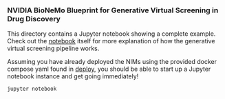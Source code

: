 ### NVIDIA BioNeMo Blueprint for Generative Virtual Screening in Drug Discovery

This directory contains a Jupyter notebook showing a complete example. Check out the
[notebook](./generative-virtual-screening.ipynb) itself for more explanation of
how the generative virtual screening pipeline works.

Assuming you have already deployed the NIMs using the provided docker compose yaml 
found in [deploy](../deploy), you should be able to start up a Jupyter notebook 
instance and get going immediately!

```bash
jupyter notebook
```


